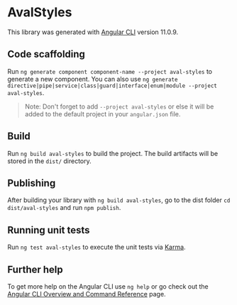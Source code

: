# AvalStyles

This library was generated with [Angular CLI](https://github.com/angular/angular-cli) version 11.0.9.

## Code scaffolding

Run `ng generate component component-name --project aval-styles` to generate a new component. You can also use `ng generate directive|pipe|service|class|guard|interface|enum|module --project aval-styles`.
> Note: Don't forget to add `--project aval-styles` or else it will be added to the default project in your `angular.json` file. 

## Build

Run `ng build aval-styles` to build the project. The build artifacts will be stored in the `dist/` directory.

## Publishing

After building your library with `ng build aval-styles`, go to the dist folder `cd dist/aval-styles` and run `npm publish`.

## Running unit tests

Run `ng test aval-styles` to execute the unit tests via [Karma](https://karma-runner.github.io).

## Further help

To get more help on the Angular CLI use `ng help` or go check out the [Angular CLI Overview and Command Reference](https://angular.io/cli) page.
